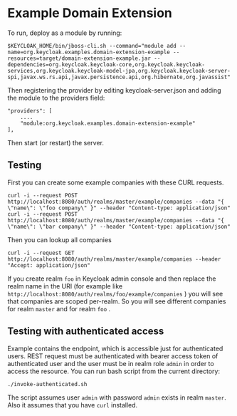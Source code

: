 Example Domain Extension 
========================

To run, deploy as a module by running:

    $KEYCLOAK_HOME/bin/jboss-cli.sh --command="module add --name=org.keycloak.examples.domain-extension-example --resources=target/domain-extension-example.jar --dependencies=org.keycloak.keycloak-core,org.keycloak.keycloak-services,org.keycloak.keycloak-model-jpa,org.keycloak.keycloak-server-spi,javax.ws.rs.api,javax.persistence.api,org.hibernate,org.javassist"


Then registering the provider by editing keycloak-server.json and adding the module to the providers field:

    "providers": [
        ....
        "module:org.keycloak.examples.domain-extension-example"
    ],

Then start (or restart) the server.

Testing
-------
First you can create some example companies with these CURL requests.

````
curl -i --request POST http://localhost:8080/auth/realms/master/example/companies --data "{ \"name\": \"foo company\" }" --header "Content-type: application/json"
curl -i --request POST http://localhost:8080/auth/realms/master/example/companies --data "{ \"name\": \"bar company\" }" --header "Content-type: application/json"
````

Then you can lookup all companies 

````
curl -i --request GET http://localhost:8080/auth/realms/master/example/companies --header "Accept: application/json"
````

If you create realm `foo` in Keycloak admin console and then replace the realm name in the URI (for example like `http://localhost:8080/auth/realms/foo/example/companies` ) you will see
that companies are scoped per-realm. So you will see different companies for realm `master` and for realm `foo` .


Testing with authenticated access
---------------------------------
Example contains the endpoint, which is accessible just for authenticated users. REST request must be authenticated with bearer access token
of authenticated user and the user must be in realm role `admin` in order to access the resource. You can run bash script from the current directory:
````
./invoke-authenticated.sh
````
The script assumes user `admin` with password `admin` exists in realm `master`. Also it assumes that you have `curl` installed.